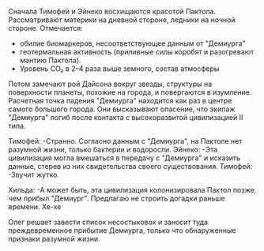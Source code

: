 Сначала Тимофей и Эйнеко восхищаются красотой Пактола. Рассматривают материки на дневной стороне, ледники на ночной стороне. Отмечается:
- обилие биомаркеров, несоответствующее данным от "Демиурга" 
- геотермальная активность (приливные силы коробят и разогревают мантию Пактола).
- Уровень CO₂ в 2–4 раза выше земного, состав атмосферы

Потом замечают рой Дайсона вокруг звезды, структуры на поверхности планеты, похожие на города, и повергаются в изумление. Расчетная точка падения "Демиурга" находится как раз в центре самого большого города. Они высказывают опасение, что экипаж "Демиурга" погиб после контакта с высокоразвитой цивилизацией II типа.

Тимофей:
-Странно. Согласно данным с "Демиурга", на Пактоле нет разумной жизни, только бактерии и водоросли.
Эйнеко:
-Эта цивилизация могла вмешаться в передачу с "Демиурга" и исказить данные, стерев из них свидетельства своего существования.
Тимофей:
-Звучит жутко.

Хильда:
-А может быть, эта цивилизация колонизировала Пактол позже, чем прибыл "Демиург".
Предлагаю не строить догадки раньше времени. Хе-хе

Олег решает завести список несостыковок и заносит туда преждевременное прибытие Демиурга, только что обнаруженные признаки разумной жизни.